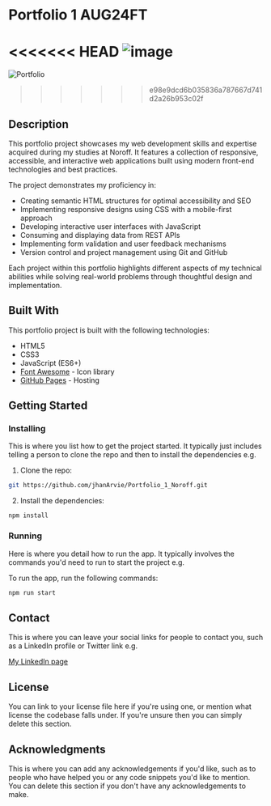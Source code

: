 # Portfolio 1 AUG24FT

<<<<<<< HEAD
![image](https://user-images.githubusercontent.com/52622303/164316813-4b12d99f-aeb7-4069-85cf-e72b3a50ac99.png)
=======
![Portfolio](https://github.com/user-attachments/assets/c9685d63-ff3e-4499-a28d-1f7069ccfc74)
>>>>>>> e98e9dcd6b035836a787667d741d2a26b953c02f

## Description

This portfolio project showcases my web development skills and expertise acquired during my studies at Noroff. It features a collection of responsive, accessible, and interactive web applications built using modern front-end technologies and best practices.

The project demonstrates my proficiency in:

- Creating semantic HTML structures for optimal accessibility and SEO
- Implementing responsive designs using CSS with a mobile-first approach
- Developing interactive user interfaces with JavaScript
- Consuming and displaying data from REST APIs
- Implementing form validation and user feedback mechanisms
- Version control and project management using Git and GitHub

Each project within this portfolio highlights different aspects of my technical abilities while solving real-world problems through thoughtful design and implementation.

## Built With

This portfolio project is built with the following technologies:

- HTML5
- CSS3
- JavaScript (ES6+)
- [Font Awesome](https://fontawesome.com/) - Icon library
- [GitHub Pages](https://pages.github.com/) - Hosting

## Getting Started

### Installing

This is where you list how to get the project started. It typically just includes telling a person to clone the repo and then to install the dependencies e.g.

1. Clone the repo:

```bash
git https://github.com/jhanArvie/Portfolio_1_Noroff.git
```

2. Install the dependencies:

```
npm install
```

### Running

Here is where you detail how to run the app. It typically involves the commands you'd need to run to start the project e.g.

To run the app, run the following commands:

```bash
npm run start
```

## Contact

This is where you can leave your social links for people to contact you, such as a LinkedIn profile or Twitter link e.g.


[My LinkedIn page](https://www.linkedin.com/in/jhan-arvie-boniel/)

## License

You can link to your license file here if you're using one, or mention what license the codebase falls under. If you're unsure then you can simply delete this section.

## Acknowledgments

This is where you can add any acknowledgements if you'd like, such as to people who have helped you or any code snippets you'd like to mention. You can delete this section if you don't have any acknowledgements to make.
